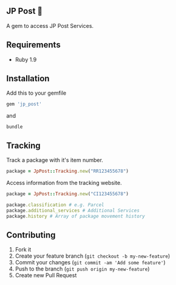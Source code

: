 ## JP Post :postbox:

A gem to access JP Post Services.

## Requirements
-  Ruby 1.9

## Installation

Add this to your gemfile

```ruby
gem 'jp_post'
```

and

```
bundle
```

## Tracking

Track a package with it's item number.

```ruby
package = JpPost::Tracking.new("RR123455678")
```

Access information from the tracking website.

```ruby
package = JpPost::Tracking.new("CI123455678")

package.classification # e.g. Parcel
package.additional_services # Additional Services 
package.history # Array of package movement history
```

## Contributing

1. Fork it
2. Create your feature branch (`git checkout -b my-new-feature`)
3. Commit your changes (`git commit -am 'Add some feature'`)
4. Push to the branch (`git push origin my-new-feature`)
5. Create new Pull Request
